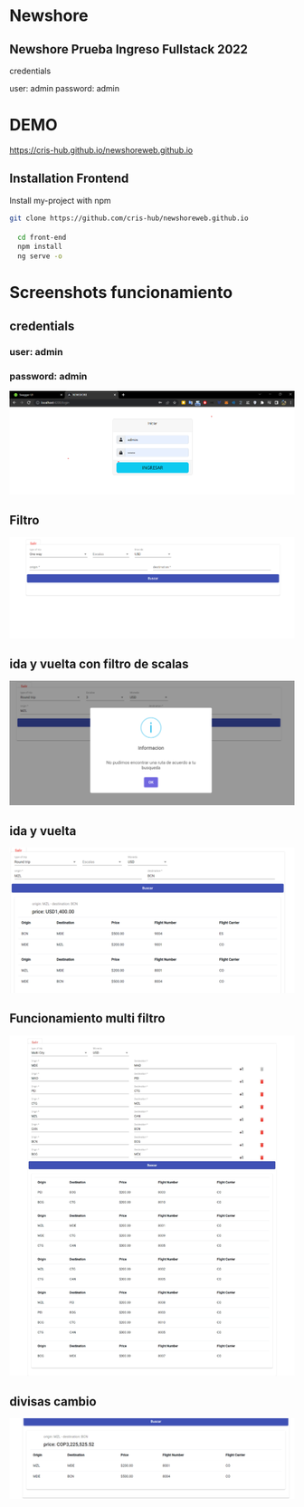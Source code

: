 
# Newshore 
## Newshore Prueba Ingreso Fullstack 2022

credentials 

user: admin 
password: admin

# DEMO

https://cris-hub.github.io/newshoreweb.github.io





## Installation Frontend 

Install my-project with npm



```bash
git clone https://github.com/cris-hub/newshoreweb.github.io

  cd front-end
  npm install
  ng serve -o

```

    

# Screenshots funcionamiento
## credentials 
### user: admin 
### password: admin

![login](docs/login.png)

## Filtro
![filter](docs/filter.png)

## ida y vuelta con filtro de scalas
![filter](docs/goandreturnwithfilterofscales.png)

## ida y vuelta 
![filter](docs/go%20and%20return%20with%20scales.png)

## Funcionamiento multi filtro
![filter](docs/multiscalas.jfif)

## divisas cambio
![filter](docs/currency.png)








